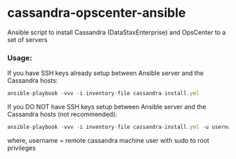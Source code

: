# cassandra-opscenter-ansible
Ansible script to install Cassandra (DataStaxEnterprise) and OpsCenter to a set of servers

### Usage:

If you have SSH keys already setup between Ansible server and the Cassandra hosts:
```javascript
ansible-playbook -vvv -i inventory-file cassandra-install.yml
```

If you DO NOT have SSH keys setup between Ansible server and the Cassandra hosts (not recommended):
```javascript
ansible-playbook -vvv -i inventory-file cassandra-install.yml -u username -k 
```
where, 
username = remote cassandra machine user with sudo to root privileges
	
